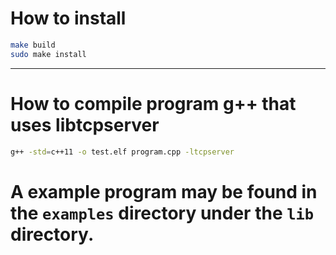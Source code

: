 

# How to install
```bash
make build
sudo make install
```
---

# How to compile program g++ that uses libtcpserver
```bash
g++ -std=c++11 -o test.elf program.cpp -ltcpserver
```

# A example program may be found in the `examples` directory under the `lib` directory.